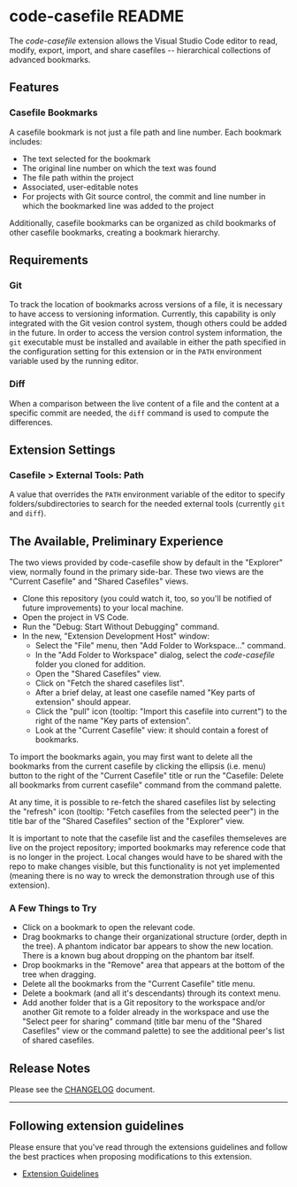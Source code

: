 # code-casefile README

The *code-casefile* extension allows the Visual Studio Code editor to read, modify, export, import, and share casefiles -- hierarchical collections of advanced bookmarks.

## Features

### Casefile Bookmarks

A casefile bookmark is not just a file path and line number.  Each bookmark includes:

* The text selected for the bookmark
* The original line number on which the text was found
* The file path within the project
* Associated, user-editable notes
* For projects with Git source control, the commit and line number in which the bookmarked line was added to the project

Additionally, casefile bookmarks can be organized as child bookmarks of other casefile bookmarks, creating a bookmark hierarchy.

## Requirements

### Git

To track the location of bookmarks across versions of a file, it is necessary to have access to versioning information.  Currently, this capability is only integrated with the Git vesion control system, though others could be added in the future.  In order to access the version control system information, the `git` executable must be installed and available in either the path specified in the configuration setting for this extension or in the `PATH` environment variable used by the running editor.

### Diff

When a comparison between the live content of a file and the content at a specific commit are needed, the `diff` command is used to compute the differences.

## Extension Settings

### Casefile > External Tools: Path

A value that overrides the `PATH` environment variable of the editor to specify folders/subdirectories to search for the needed external tools (currently `git` and `diff`).

## The Available, Preliminary Experience

The two views provided by code-casefile show by default in the "Explorer" view, normally found in the primary side-bar.  These two views are the "Current Casefile" and "Shared Casefiles" views.

* Clone this repository (you could watch it, too, so you'll be notified of future improvements) to your local machine.
* Open the project in VS Code.
* Run the "Debug: Start Without Debugging" command.
* In the new, "Extension Development Host" window:
    * Select the "File" menu, then "Add Folder to Workspace..." command.
    * In the "Add Folder to Workspace" dialog, select the *code-casefile* folder you cloned for addition.
    * Open the "Shared Casefiles" view.
    * Click on "Fetch the shared casefiles list".
    * After a brief delay, at least one casefile named "Key parts of extension" should appear.
    * Click the "pull" icon (tooltip: "Import this casefile into current") to the right of the name "Key parts of extension".
    * Look at the "Current Casefile" view: it should contain a forest of bookmarks.

To import the bookmarks again, you may first want to delete all the bookmarks from the current casefile by clicking the ellipsis (i.e. menu) button to the right of the "Current Casefile" title or run the "Casefile: Delete all bookmarks from current casefile" command from the command palette.

At any time, it is possible to re-fetch the shared casefiles list by selecting the "refresh" icon (tooltip: "Fetch casefiles from the selected peer") in the title bar of the "Shared Casefiles" section of the "Explorer" view.

It is important to note that the casefile list and the casefiles themseleves are live on the project repository; imported bookmarks may reference code that is no longer in the project.  Local changes would have to be shared with the repo to make changes visible, but this functionality is not yet implemented (meaning there is no way to wreck the demonstration through use of this extension).

### A Few Things to Try

* Click on a bookmark to open the relevant code.
* Drag bookmarks to change their organizational structure (order, depth in the tree).  A phantom indicator bar appears to show the new location.  There is a known bug about dropping on the phantom bar itself.
* Drop bookmarks in the "Remove" area that appears at the bottom of the tree when dragging.
* Delete all the bookmarks from the "Current Casefile" title menu.
* Delete a bookmark (and all it's descendants) through its context menu.
* Add another folder that is a Git repository to the workspace and/or another Git remote to a folder already in the workspace and use the "Select peer for sharing" command (title bar menu of the "Shared Casefiles" view or the command palette) to see the additional peer's list of shared casefiles.

## Release Notes

Please see the [CHANGELOG](./CHANGELOG.md) document.

---

## Following extension guidelines

Please ensure that you've read through the extensions guidelines and follow the best practices when proposing modifications to this extension.

* [Extension Guidelines](https://code.visualstudio.com/api/references/extension-guidelines)
